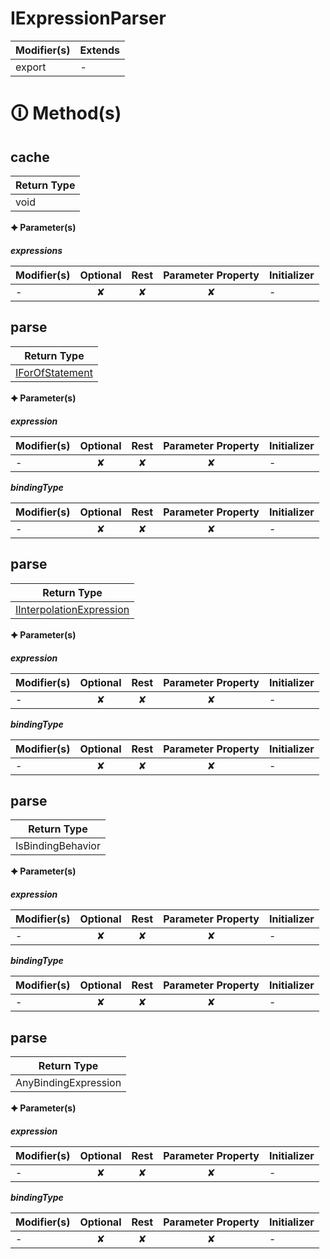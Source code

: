 # IExpressionParser

| Modifier(s)                            | Extends                                    |
|----------------------------------------|--------------------------------------------|
| export | - |

# &#128712; Method(s)

## cache

| Return Type                       |
|-----------------------------------|
| void |

**&#128966; Parameter(s)**

_**expressions**_

| Modifier(s)                              | Optional                           | Rest                          | Parameter Property                          | Initializer                       |
|------------------------------------------|:----------------------------------:|:-----------------------------:|:-------------------------------------------:|-----------------------------------|
| - | ✘  | ✘ | ✘ | - |

## parse

| Return Type                       |
|-----------------------------------|
| [IForOfStatement](https://hamedfathi.gitbook.io/aurelia-2-doc-api/runtime/interface/ast/iforofstatement) |

**&#128966; Parameter(s)**

_**expression**_

| Modifier(s)                              | Optional                           | Rest                          | Parameter Property                          | Initializer                       |
|------------------------------------------|:----------------------------------:|:-----------------------------:|:-------------------------------------------:|-----------------------------------|
| - | ✘  | ✘ | ✘ | - |

_**bindingType**_

| Modifier(s)                              | Optional                           | Rest                          | Parameter Property                          | Initializer                       |
|------------------------------------------|:----------------------------------:|:-----------------------------:|:-------------------------------------------:|-----------------------------------|
| - | ✘  | ✘ | ✘ | - |

## parse

| Return Type                       |
|-----------------------------------|
| [IInterpolationExpression](https://hamedfathi.gitbook.io/aurelia-2-doc-api/runtime/interface/ast/iinterpolationexpression) |

**&#128966; Parameter(s)**

_**expression**_

| Modifier(s)                              | Optional                           | Rest                          | Parameter Property                          | Initializer                       |
|------------------------------------------|:----------------------------------:|:-----------------------------:|:-------------------------------------------:|-----------------------------------|
| - | ✘  | ✘ | ✘ | - |

_**bindingType**_

| Modifier(s)                              | Optional                           | Rest                          | Parameter Property                          | Initializer                       |
|------------------------------------------|:----------------------------------:|:-----------------------------:|:-------------------------------------------:|-----------------------------------|
| - | ✘  | ✘ | ✘ | - |

## parse

| Return Type                       |
|-----------------------------------|
| IsBindingBehavior |

**&#128966; Parameter(s)**

_**expression**_

| Modifier(s)                              | Optional                           | Rest                          | Parameter Property                          | Initializer                       |
|------------------------------------------|:----------------------------------:|:-----------------------------:|:-------------------------------------------:|-----------------------------------|
| - | ✘  | ✘ | ✘ | - |

_**bindingType**_

| Modifier(s)                              | Optional                           | Rest                          | Parameter Property                          | Initializer                       |
|------------------------------------------|:----------------------------------:|:-----------------------------:|:-------------------------------------------:|-----------------------------------|
| - | ✘  | ✘ | ✘ | - |

## parse

| Return Type                       |
|-----------------------------------|
| AnyBindingExpression |

**&#128966; Parameter(s)**

_**expression**_

| Modifier(s)                              | Optional                           | Rest                          | Parameter Property                          | Initializer                       |
|------------------------------------------|:----------------------------------:|:-----------------------------:|:-------------------------------------------:|-----------------------------------|
| - | ✘  | ✘ | ✘ | - |

_**bindingType**_

| Modifier(s)                              | Optional                           | Rest                          | Parameter Property                          | Initializer                       |
|------------------------------------------|:----------------------------------:|:-----------------------------:|:-------------------------------------------:|-----------------------------------|
| - | ✘  | ✘ | ✘ | - |